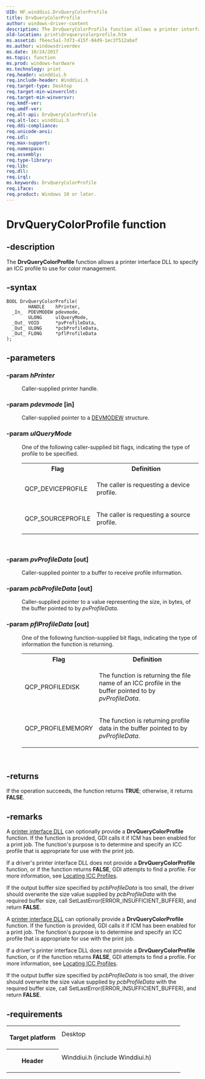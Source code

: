 ```yaml
---
UID: NF.winddiui.DrvQueryColorProfile
title: DrvQueryColorProfile
author: windows-driver-content
description: The DrvQueryColorProfile function allows a printer interface DLL to specify an ICC profile to use for color management.
old-location: print\drvquerycolorprofile.htm
ms.assetid: f6eec5a1-7d73-415f-84d9-1ec3f512abaf
ms.author: windowsdriverdev
ms.date: 10/24/2017
ms.topic: function
ms.prod: windows-hardware
ms.technology: print
req.header: winddiui.h
req.include-header: Winddiui.h
req.target-type: Desktop
req.target-min-winverclnt: 
req.target-min-winversvr: 
req.kmdf-ver: 
req.umdf-ver: 
req.alt-api: DrvQueryColorProfile
req.alt-loc: winddiui.h
req.ddi-compliance: 
req.unicode-ansi: 
req.idl: 
req.max-support: 
req.namespace: 
req.assembly: 
req.type-library: 
req.lib: 
req.dll: 
req.irql: 
ms.keywords: DrvQueryColorProfile
req.iface: 
req.product: Windows 10 or later.
---
```


# DrvQueryColorProfile function



## -description
<p>The <b>DrvQueryColorProfile</b> function allows a printer interface DLL to specify an ICC profile to use for color management.</p>


## -syntax

````
BOOL DrvQueryColorProfile(
        HANDLE    hPrinter,
  _In_  PDEVMODEW pdevmode,
        ULONG     ulQueryMode,
  _Out_ VOID      *pvProfileData,
  _Out_ ULONG     *pcbProfileData,
  _Out_ FLONG     *pflProfileData
);
````


## -parameters
<dl>

### -param <i>hPrinter</i> 

<dd>
<p>Caller-supplied printer handle.</p>
</dd>

### -param <i>pdevmode</i> [in]

<dd>
<p>Caller-supplied pointer to a <a href="https://msdn.microsoft.com/library/windows/hardware/ff552837">DEVMODEW</a> structure.</p>
</dd>

### -param <i>ulQueryMode</i> 

<dd>
<p>One of the following caller-supplied bit flags, indicating the type of profile to be specified.</p>
<table>
<tr>
<th>Flag</th>
<th>Definition</th>
</tr>
<tr>
<td>
<p>QCP_DEVICEPROFILE</p>
</td>
<td>
<p>The caller is requesting a device profile.</p>
</td>
</tr>
<tr>
<td>
<p>QCP_SOURCEPROFILE</p>
</td>
<td>
<p>The caller is requesting a source profile.</p>
</td>
</tr>
</table>
<p> </p>
</dd>

### -param <i>pvProfileData</i> [out]

<dd>
<p>Caller-supplied pointer to a buffer to receive profile information.</p>
</dd>

### -param <i>pcbProfileData</i> [out]

<dd>
<p>Caller-supplied pointer to a value representing the size, in bytes, of the buffer pointed to by <i>pvProfileData</i>.</p>
</dd>

### -param <i>pflProfileData</i> [out]

<dd>
<p>One of the following function-supplied bit flags, indicating the type of information the function is returning.</p>
<table>
<tr>
<th>Flag</th>
<th>Definition</th>
</tr>
<tr>
<td>
<p>QCP_PROFILEDISK</p>
</td>
<td>
<p>The function is returning the file name of an ICC profile in the buffer pointed to by <i>pvProfileData</i>.</p>
</td>
</tr>
<tr>
<td>
<p>QCP_PROFILEMEMORY</p>
</td>
<td>
<p>The function is returning profile data in the buffer pointed to by <i>pvProfileData</i>.</p>
</td>
</tr>
</table>
<p> </p>
</dd>
</dl>

## -returns
<p>If the operation succeeds, the function returns <b>TRUE</b>; otherwise, it returns <b>FALSE</b>.</p>

## -remarks
<p>A <a href="NULL">printer interface DLL</a> can optionally provide a <b>DrvQueryColorProfile</b> function. If the function is provided, GDI calls it if ICM has been enabled for a print job. The function's purpose is to determine and specify an ICC profile that is appropriate for use with the print job.</p>

<p>If a driver's printer interface DLL does not provide a <b>DrvQueryColorProfile</b> function, or if the function returns <b>FALSE</b>, GDI attempts to find a profile. For more information, see <a href="NULL">Locating ICC Profiles</a>.</p>

<p>If the output buffer size specified by <i>pcbProfileData</i> is too small, the driver should overwrite the size value supplied by <i>pcbProfileData</i> with the required buffer size, call SetLastError(ERROR_INSUFFICIENT_BUFFER), and return <b>FALSE</b>.</p>

<p>A <a href="NULL">printer interface DLL</a> can optionally provide a <b>DrvQueryColorProfile</b> function. If the function is provided, GDI calls it if ICM has been enabled for a print job. The function's purpose is to determine and specify an ICC profile that is appropriate for use with the print job.</p>

<p>If a driver's printer interface DLL does not provide a <b>DrvQueryColorProfile</b> function, or if the function returns <b>FALSE</b>, GDI attempts to find a profile. For more information, see <a href="NULL">Locating ICC Profiles</a>.</p>

<p>If the output buffer size specified by <i>pcbProfileData</i> is too small, the driver should overwrite the size value supplied by <i>pcbProfileData</i> with the required buffer size, call SetLastError(ERROR_INSUFFICIENT_BUFFER), and return <b>FALSE</b>.</p>

## -requirements
<table>
<tr>
<th width="30%">
<p>Target platform</p>
</th>
<td width="70%">
<dl>
<dt>Desktop</dt>
</dl>
</td>
</tr>
<tr>
<th width="30%">
<p>Header</p>
</th>
<td width="70%">
<dl>
<dt>Winddiui.h (include Winddiui.h)</dt>
</dl>
</td>
</tr>
</table>